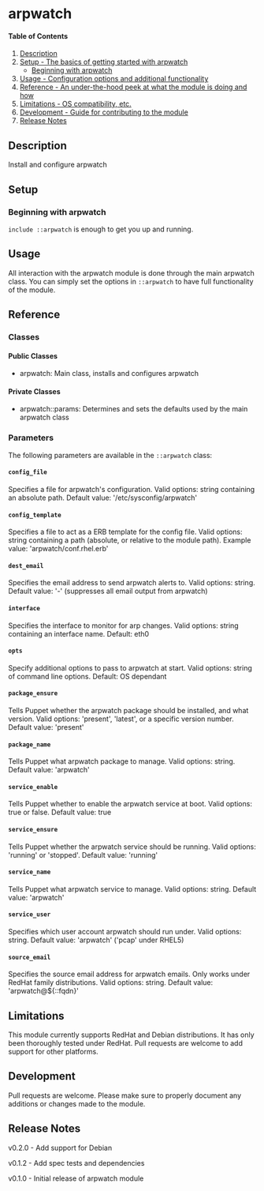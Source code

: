 # arpwatch

#### Table of Contents

1. [Description](#description)
1. [Setup - The basics of getting started with arpwatch](#setup)
    * [Beginning with arpwatch](#beginning-with-arpwatch)
1. [Usage - Configuration options and additional functionality](#usage)
1. [Reference - An under-the-hood peek at what the module is doing and how](#reference)
1. [Limitations - OS compatibility, etc.](#limitations)
1. [Development - Guide for contributing to the module](#development)
1. [Release Notes](#release-notes)

## Description

Install and configure arpwatch

## Setup

### Beginning with arpwatch

`include ::arpwatch` is enough to get you up and running.

## Usage

All interaction with the arpwatch module is done through the main arpwatch class. You can simply set the options in `::arpwatch` to have full functionality of the module.

## Reference

### Classes

#### Public Classes

* arpwatch: Main class, installs and configures arpwatch

#### Private Classes

* arpwatch::params: Determines and sets the defaults used by the main arpwatch class

### Parameters

The following parameters are available in the `::arpwatch` class:

#### `config_file`

Specifies a file for arpwatch's configuration. Valid options: string containing an absolute path. Default value: '/etc/sysconfig/arpwatch'

#### `config_template`

Specifies a file to act as a ERB template for the config file. Valid options: string containing a path (absolute, or relative to the module path). Example value: 'arpwatch/conf.rhel.erb'

#### `dest_email`

Specifies the email address to send arpwatch alerts to. Valid options: string. Default value: '-' (suppresses all email output from arpwatch)

#### `interface`

Specifies the interface to monitor for arp changes. Valid options: string containing an interface name. Default: eth0

#### `opts`

Specify additional options to pass to arpwatch at start. Valid options: string of command line options. Default: OS dependant
#### `package_ensure`

Tells Puppet whether the arpwatch package should be installed, and what version. Valid options: 'present', 'latest', or a specific version number. Default value: 'present'

#### `package_name`

Tells Puppet what arpwatch package to manage. Valid options: string. Default value: 'arpwatch'

#### `service_enable`

Tells Puppet whether to enable the arpwatch service at boot. Valid options: true or false. Default value: true

#### `service_ensure`

Tells Puppet whether the arpwatch service should be running. Valid options: 'running' or 'stopped'. Default value: 'running'

#### `service_name`

Tells Puppet what arpwatch service to manage. Valid options: string. Default value: 'arpwatch'

#### `service_user`

Specifies which user account arpwatch should run under. Valid options: string. Default value: 'arpwatch' ('pcap' under RHEL5)

#### `source_email`

Specifies the source email address for arpwatch emails. Only works under RedHat family distributions. Valid options: string. Default value: 'arpwatch@${::fqdn}'

## Limitations

This module currently supports RedHat and Debian distributions. It has only been thoroughly tested under RedHat.
Pull requests are welcome to add support for other platforms.

## Development

Pull requests are welcome. Please make sure to properly document any additions or changes made to the module.

## Release Notes

v0.2.0 - Add support for Debian

v0.1.2 - Add spec tests and dependencies

v0.1.0 - Initial release of arpwatch module
